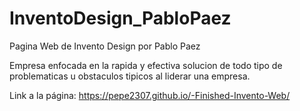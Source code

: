 # InventoDesign_PabloPaez
Pagina Web de Invento Design por Pablo Paez

Empresa enfocada en la rapida y efectiva solucion de todo tipo de problematicas u obstaculos tipicos al liderar una empresa.

Link a la página:
https://pepe2307.github.io/-Finished-Invento-Web/
